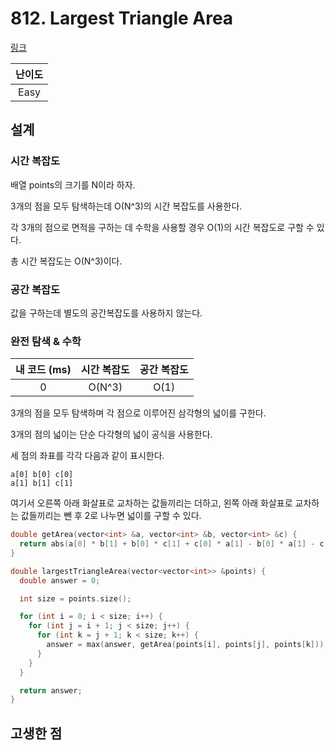 # 812. Largest Triangle Area

[링크](https://leetcode.com/problems/largest-triangle-area/description/)

| 난이도 |
| :----: |
|  Easy  |

## 설계

### 시간 복잡도

배열 points의 크기를 N이라 하자.

3개의 점을 모두 탐색하는데 O(N^3)의 시간 복잡도를 사용한다.

각 3개의 점으로 면적을 구하는 데 수학을 사용할 경우 O(1)의 시간 복잡도로 구할 수 있다.

총 시간 복잡도는 O(N^3)이다.

### 공간 복잡도

값을 구하는데 별도의 공간복잡도를 사용하지 않는다.

### 완전 탐색 & 수학

| 내 코드 (ms) | 시간 복잡도 | 공간 복잡도 |
| :----------: | :---------: | :---------: |
|      0       |   O(N^3)    |    O(1)     |

3개의 점을 모두 탐색하며 각 점으로 이루어진 삼각형의 넓이를 구한다.

3개의 점의 넓이는 단순 다각형의 넓이 공식을 사용한다.

세 점의 좌표를 각각 다음과 같이 표시한다.

```text
a[0] b[0] c[0]
a[1] b[1] c[1]
```

여기서 오른쪽 아래 화살표로 교차하는 값들끼리는 더하고, 왼쪽 아래 화살표로 교차하는 값들끼리는 뺀 후 2로 나누면 넓이를 구할 수 있다.

```cpp
double getArea(vector<int> &a, vector<int> &b, vector<int> &c) {
  return abs(a[0] * b[1] + b[0] * c[1] + c[0] * a[1] - b[0] * a[1] - c[0] * b[1] - a[0] * c[1]) / 2.0;
}

double largestTriangleArea(vector<vector<int>> &points) {
  double answer = 0;

  int size = points.size();

  for (int i = 0; i < size; i++) {
    for (int j = i + 1; j < size; j++) {
      for (int k = j + 1; k < size; k++) {
        answer = max(answer, getArea(points[i], points[j], points[k]));
      }
    }
  }

  return answer;
}
```

## 고생한 점
